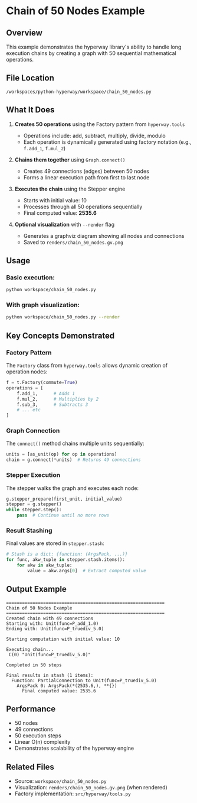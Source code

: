 # Chain of 50 Nodes Example

## Overview
This example demonstrates the hyperway library's ability to handle long execution chains by creating a graph with 50 sequential mathematical operations.

## File Location
`/workspaces/python-hyperway/workspace/chain_50_nodes.py`

## What It Does
1. **Creates 50 operations** using the Factory pattern from `hyperway.tools`
   - Operations include: add, subtract, multiply, divide, modulo
   - Each operation is dynamically generated using factory notation (e.g., `f.add_1`, `f.mul_2`)

2. **Chains them together** using `Graph.connect()`
   - Creates 49 connections (edges) between 50 nodes
   - Forms a linear execution path from first to last node

3. **Executes the chain** using the Stepper engine
   - Starts with initial value: 10
   - Processes through all 50 operations sequentially
   - Final computed value: **2535.6**

4. **Optional visualization** with `--render` flag
   - Generates a graphviz diagram showing all nodes and connections
   - Saved to `renders/chain_50_nodes.gv.png`

## Usage

### Basic execution:
```bash
python workspace/chain_50_nodes.py
```

### With graph visualization:
```bash
python workspace/chain_50_nodes.py --render
```

## Key Concepts Demonstrated

### Factory Pattern
The `Factory` class from `hyperway.tools` allows dynamic creation of operation nodes:
```python
f = t.Factory(commute=True)
operations = [
    f.add_1,      # Adds 1
    f.mul_2,      # Multiplies by 2
    f.sub_3,      # Subtracts 3
    # ... etc
]
```

### Graph Connection
The `connect()` method chains multiple units sequentially:
```python
units = [as_unit(op) for op in operations]
chain = g.connect(*units)  # Returns 49 connections
```

### Stepper Execution
The stepper walks the graph and executes each node:
```python
g.stepper_prepare(first_unit, initial_value)
stepper = g.stepper()
while stepper.step():
    pass  # Continue until no more rows
```

### Result Stashing
Final values are stored in `stepper.stash`:
```python
# Stash is a dict: {function: (ArgsPack, ...)}
for func, akw_tuple in stepper.stash.items():
    for akw in akw_tuple:
        value = akw.args[0]  # Extract computed value
```

## Output Example
```
============================================================
Chain of 50 Nodes Example
============================================================
Created chain with 49 connections
Starting with: Unit(func=P_add_1.0)
Ending with: Unit(func=P_truediv_5.0)

Starting computation with initial value: 10

Executing chain...
 C(0) "Unit(func=P_truediv_5.0)"

Completed in 50 steps

Final results in stash (1 items):
  Function: PartialConnection to Unit(func=P_truediv_5.0)
    ArgsPack 0: ArgsPack(*(2535.6,), **{})
      Final computed value: 2535.6
```

## Performance
- 50 nodes
- 49 connections
- 50 execution steps
- Linear O(n) complexity
- Demonstrates scalability of the hyperway engine

## Related Files
- Source: `workspace/chain_50_nodes.py`
- Visualization: `renders/chain_50_nodes.gv.png` (when rendered)
- Factory implementation: `src/hyperway/tools.py`
